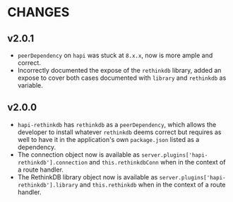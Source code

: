 CHANGES
=======

v2.0.1
------
* `peerDependency` on `hapi` was stuck at `8.x.x`, now is more ample and correct.
* Incorrectly documented the expose of the `rethinkdb` library, added an expose to cover both cases documented with `library` and `rethinkdb` as variable.

v2.0.0
------
* `hapi-rethinkdb` has `rethinkdb` as a `peerDependency`, which allows the developer to install whatever `rethinkdb` deems correct but requires as well to have it in the application's own `package.json` listed as a dependency.
* The connection object now is available as `server.plugins['hapi-rethinkdb'].connection` and `this.rethinkdbConn` when in the context of a route handler.
* The RethinkDB library object now is available as `server.plugins['hapi-rethinkdb'].library` and `this.rethinkdb` when in the context of a route handler.
